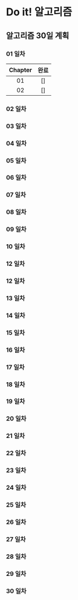 # Do it! 알고리즘
## 알고리즘 30일 계획

### 01 일차
| Chapter | 완료  |
|:-------:|:---:|
|   01    | []  |
|   02    | []  |

### 02 일차
### 03 일차
### 04 일차
### 05 일차
### 06 일차
### 07 일차
### 08 일차
### 09 일차
### 10 일차
### 12 일차
### 12 일차
### 13 일차
### 14 일차
### 15 일차
### 16 일차
### 17 일차
### 18 일차
### 19 일차
### 20 일차
### 21 일차
### 22 일차
### 23 일차
### 24 일차
### 25 일차
### 26 일차
### 27 일차
### 28 일차
### 29 일차
### 30 일차